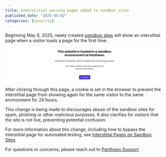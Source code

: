 ```yaml
---
title: Interstitial warning pages added to sandbox sites
published_date: "2025-05-02"
categories: [security]
---
```


Beginning May 6, 2025, newly created [_sandbox_ sites](/guides/account-mgmt/plans/resources) will show an interstitial page when a visitor loads a page for the first time.

![screenshot of warning message](../images/interstitial-warning-message.png)

After clicking through this page, a cookie is set in the browser to prevent the interstitial page from showing again for the same visitor to the same environment for 24 hours.

This change is being made to discourages abuse of the sandbox sites for spam, phishing or other malicious purposes. It also clarifies for visitors that the site is not live, preventing potential confusion.

For more information about this change, including how to bypass the interstitial page for automated testing, see [Interstitial Pages on Sandbox Sites](/interstitial-pages-on-sandbox-sites/).

For questions or concerns, please reach out to [Pantheon Support](https://support.pantheon.io).
